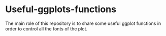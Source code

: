 # Useful-ggplots-functions
The main role of this repository is to share some useful ggplot functions in order to control all the fonts of the plot.

